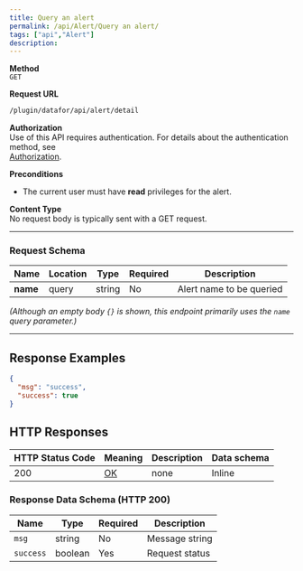 ```yaml
---
title: Query an alert
permalink: /api/Alert/Query an alert/
tags: ["api","Alert"]
description: 
---
```


**Method**  
`GET`

**Request URL**
```html
/plugin/datafor/api/alert/detail
```

**Authorization**  
Use of this API requires authentication. For details about the authentication method, see  
[Authorization](/api/index/#_5-authentication-security).

**Preconditions**
- The current user must have **read** privileges for the alert.

**Content Type**  
No request body is typically sent with a GET request.

---

### **Request Schema**

| Name    | Location | Type   | Required | Description                      |
|---------|----------|--------|----------|----------------------------------|
| **name**| query    | string | No       | Alert name to be queried         |

*(Although an empty body `{}` is shown, this endpoint primarily uses the `name` query parameter.)*

---

## **Response Examples**

```json
{
  "msg": "success",
  "success": true
}
```

## **HTTP Responses**

| HTTP Status Code | Meaning                                                                 | Description | Data schema |
|------------------|-------------------------------------------------------------------------|------------|------------|
| 200              | [OK](https://tools.ietf.org/html/rfc7231#section-6.3.1)                | none       | Inline     |

### **Response Data Schema (HTTP 200)**

| Name      | Type    | Required | Description     |
|-----------|---------|----------|-----------------|
| `msg`     | string  | No       | Message string  |
| `success` | boolean | Yes      | Request status  |